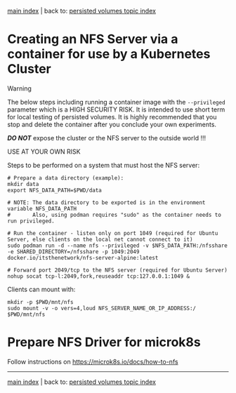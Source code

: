 [main index](../README.md) | back to: [persisted volumes topic index](./README.md)

# Creating an NFS Server via a container for use by a Kubernetes Cluster

> [!WARNING]
> The below steps including running a container image with the `--privileged` parameter which is a HIGH SECURITY RISK. It is intended to use short term for local testing of persisted volumes. It is highly recommended that you stop and delete the container after you conclude your own experiments. 
> 
> _**DO NOT**_ expose the cluster or the NFS server to the outside world !!!
>
> USE AT YOUR OWN RISK

Steps to be performed on a system that must host the NFS server:

```shell
# Prepare a data directory (example):
mkdir data
export NFS_DATA_PATH=$PWD/data

# NOTE: The data directory to be exported is in the environment variable NFS_DATA_PATH
#       Also, using podman requires "sudo" as the container needs to run privileged.

# Run the container - listen only on port 1049 (required for Ubuntu Server, else clients on the local net cannot connect to it)
sudo podman run -d --name nfs --privileged -v $NFS_DATA_PATH:/nfsshare -e SHARED_DIRECTORY=/nfsshare -p 1049:2049 docker.io/itsthenetwork/nfs-server-alpine:latest

# Forward port 2049/tcp to the NFS server (required for Ubuntu Server)
nohup socat tcp-l:2049,fork,reuseaddr tcp:127.0.0.1:1049 &
```

Clients can mount with:

```shell
mkdir -p $PWD/mnt/nfs
sudo mount -v -o vers=4,loud NFS_SERVER_NAME_OR_IP_ADDRESS:/ $PWD/mnt/nfs
```

# Prepare NFS Driver for microk8s

Follow instructions on https://microk8s.io/docs/how-to-nfs

<hr />

[main index](../README.md) | back to: [persisted volumes topic index](./README.md)